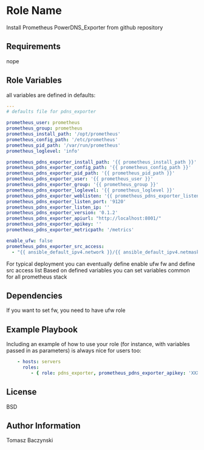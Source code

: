 Role Name
=========

Install Prometheus PowerDNS_Exporter from github repository

Requirements
------------

nope

Role Variables
--------------

all variables are defined in defaults:

```yaml
---
# defaults file for pdns_exporter

prometheus_user: prometheus
prometheus_group: prometheus
prometheus_install_path: '/opt/prometheus'
prometheus_config_path: '/etc/prometheus'
prometheus_pid_path: '/var/run/prometheus'
prometheus_loglevel: 'info'

prometheus_pdns_exporter_install_path: '{{ prometheus_install_path }}'
prometheus_pdns_exporter_config_path: '{{ prometheus_config_path }}'
prometheus_pdns_exporter_pid_path: '{{ prometheus_pid_path }}'
prometheus_pdns_exporter_user: '{{ prometheus_user }}'
prometheus_pdns_exporter_group: '{{ prometheus_group }}'
prometheus_pdns_exporter_loglevel: '{{ prometheus_loglevel }}'
prometheus_pdns_exporter_weblisten: '{{ prometheus_pdns_exporter_listen_ip }}:{{ prometheus_pdns_exporter_listen_port }}'
prometheus_pdns_exporter_listen_port: '9120'
prometheus_pdns_exporter_listen_ip: ''
prometheus_pdns_exporter_version: '0.1.2'
prometheus_pdns_exporter_apiurl: "http://localhost:8001/"
prometheus_pdns_exporter_apikey: ''
prometheus_pdns_exporter_metricpath: '/metrics'

enable_ufw: false
prometheus_pdns_exporter_src_access:
  - "{{ ansible_default_ipv4.network }}/{{ ansible_default_ipv4.netmask }}"
```

For typical deployment you can eventually define enable ufw fw and define src access list
Based on defined variables you can set variables common for all prometheus stack

Dependencies
------------

If you want to set fw, you need to have ufw role

Example Playbook
----------------

Including an example of how to use your role (for instance, with variables passed in as parameters) is always nice for users too:

```yaml
    - hosts: servers
      roles:
         - { role: pdns_exporter, prometheus_pdns_exporter_apikey: 'XXX' }
```

License
-------

BSD

Author Information
------------------

Tomasz Baczynski
